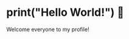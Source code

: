 # print("Hello World!") 👋
Welcome everyone to my profile!                                                                    

